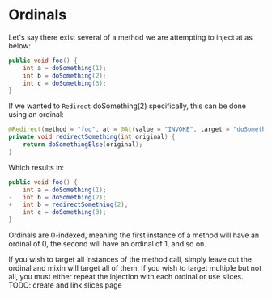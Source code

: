 # Ordinals

Let's say there exist several of a method we are attempting to inject at as below:

```java
public void foo() {
    int a = doSomething(1);
    int b = doSomething(2);
    int c = doSomething(3);
}
```

If we wanted to `Redirect` doSomething(2) specifically, this can be done using an ordinal:

```java
@Redirect(method = "foo", at = @At(value = "INVOKE", target = "doSomething(I)I"), ordinal = 1)
private void redirectSomething(int original) {
    return doSomethingElse(original);
}
```

Which results in:

```java
public void foo() {
    int a = doSomething(1);
-   int b = doSomething(2);
+   int b = redirectSomething(2);
    int c = doSomething(3);
}
```

Ordinals are 0-indexed, meaning the first instance of a method will have an ordinal of 0, the second will have an ordinal of 1, and so on.

If you wish to target all instances of the method call, simply leave out the ordinal and mixin will target all of them. If you wish to target multiple but not all, you must either repeat the injection with each ordinal or use slices. TODO: create and link slices page
